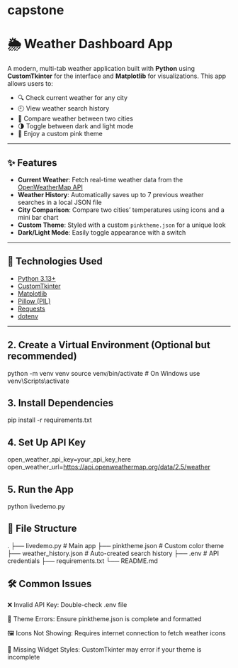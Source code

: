 # capstone
# 🌦️ Weather Dashboard App

A modern, multi-tab weather application built with **Python** using **CustomTkinter** for the interface and **Matplotlib** for visualizations. This app allows users to:

- 🔍 Check current weather for any city
- 🕘 View weather search history
- 🌇 Compare weather between two cities
- 🌗 Toggle between dark and light mode
- 💖 Enjoy a custom pink theme

---

## ✨ Features

- **Current Weather**: Fetch real-time weather data from the [OpenWeatherMap API](https://openweathermap.org/api)
- **Weather History**: Automatically saves up to 7 previous weather searches in a local JSON file
- **City Comparison**: Compare two cities’ temperatures using icons and a mini bar chart
- **Custom Theme**: Styled with a custom `pinktheme.json` for a unique look
- **Dark/Light Mode**: Easily toggle appearance with a switch

---

## 🔧 Technologies Used

- [Python 3.13+](https://www.python.org/)
- [CustomTkinter](https://github.com/TomSchimansky/CustomTkinter)
- [Matplotlib](https://matplotlib.org/)
- [Pillow (PIL)](https://python-pillow.org/)
- [Requests](https://docs.python-requests.org/)
- [dotenv](https://pypi.org/project/python-dotenv/)

---
## 2. Create a Virtual Environment (Optional but recommended)

python -m venv venv
source venv/bin/activate  # On Windows use venv\Scripts\activate

## 3. Install Dependencies
pip install -r requirements.txt

## 4. Set Up API Key
open_weather_api_key=your_api_key_here
open_weather_url=https://api.openweathermap.org/data/2.5/weather

## 5. Run the App
python livedemo.py

## 📁 File Structure
.
├── livedemo.py               # Main app
├── pinktheme.json            # Custom color theme
├── weather_history.json      # Auto-created search history
├── .env                      # API credentials
├── requirements.txt
└── README.md

## 🛠 Common Issues
❌ Invalid API Key: Double-check .env file

🎨 Theme Errors: Ensure pinktheme.json is complete and formatted

🖼️ Icons Not Showing: Requires internet connection to fetch weather icons

🧱 Missing Widget Styles: CustomTkinter may error if your theme is incomplete


